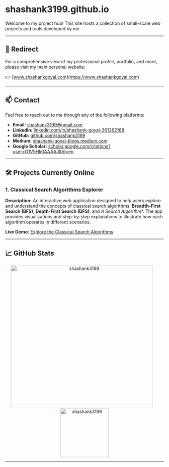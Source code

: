 # shashank3199.github.io

Welcome to my project hub! This site hosts a collection of small-scale web projects and tools developed by me.

---

## 🚀 Redirect

For a comprehensive view of my professional profile, portfolio, and more, please visit my main personal website:

👉 [www.shashankgoyal.com](https://www.shashankgoyal.com)

---

## 📫 Contact

Feel free to reach out to me through any of the following platforms:

- **Email:** [shashank3199@gmail.com](mailto:shashank3199@gmail.com)
- **LinkedIn:** [linkedin.com/in/shashank-goyal-361362168](https://www.linkedin.com/in/shashank-goyal-361362168/)
- **GitHub:** [github.com/shashank3199](https://github.com/shashank3199)
- **Medium:** [shashank-goyal-blogs.medium.com](https://shashank-goyal-blogs.medium.com/)
- **Google Scholar:** [scholar.google.com/citations?user=O1V5Hk0AAAAJ&hl=en](https://scholar.google.com/citations?user=O1V5Hk0AAAAJ&hl=en)

---

## 🛠️ Projects Currently Online

### 1. Classical Search Algorithms Explorer

**Description:**
An interactive web application designed to help users explore and understand the concepts of classical search algorithms: **Breadth-First Search (BFS)**, **Depth-First Search (DFS)**, and **A* Search Algorithm**. The app provides visualizations and step-by-step explanations to illustrate how each algorithm operates in different scenarios.

**Live Demo:**
[Explore the Classical Search Algorithms](https://shashank3199.github.io/classical_search/)

---

## 📈 GitHub Stats

<p align="center">
<img src="https://github-readme-stats-id30r9ce5-shashank3199.vercel.app/api?username=shashank3199&show_icons=true&include_all_commits=true&count_private=true&hide=contribs&include_all_commits=true" alt="shashank3199" width="450"/>
  &emsp;
<img src="https://github-readme-stats-id30r9ce5-shashank3199.vercel.app/api/top-langs/?username=shashank3199&langs_count=10&layout=compact&hide=javascript,html&exclude_repo=github-readme-stats,Ctrl-C" alt="shashank3199" height="154.55"/>
</p>

---
